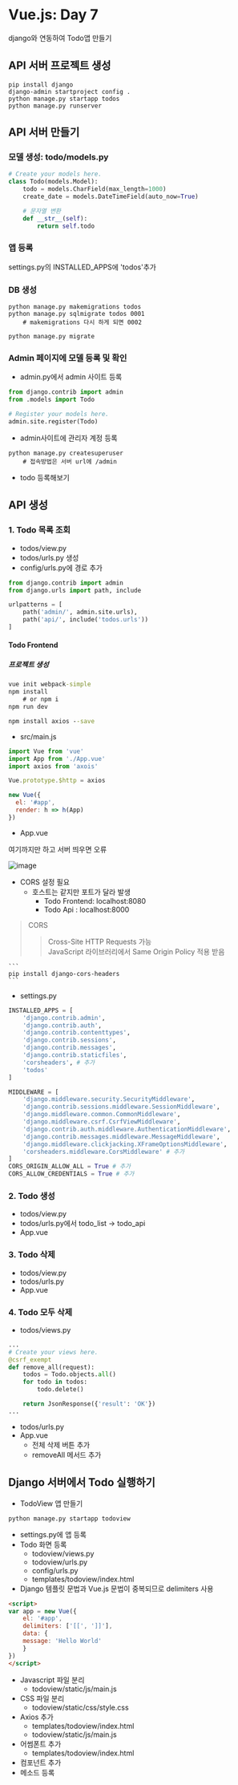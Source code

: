 # Vue.js: Day 7
django와 연동하여 Todo앱 만들기

## API 서버 프로젝트 생성
```
pip install django
django-admin startproject config .
python manage.py startapp todos
python manage.py runserver
```
## API 서버 만들기
### 모델 생성: todo/models.py
```py
# Create your models here.
class Todo(models.Model):
    todo = models.CharField(max_length=1000)
    create_date = models.DateTimeField(auto_now=True)

    # 문자열 변환
    def __str__(self):
        return self.todo
```
### 앱 등록
settings.py의 INSTALLED_APPS에 'todos'추가

### DB 생성
```
python manage.py makemigrations todos
python manage.py sqlmigrate todos 0001
    # makemigrations 다시 하게 되면 0002

python manage.py migrate
```
### Admin 페이지에 모델 등록 및 확인
- admin.py에서 admin 사이트 등록
```py
from django.contrib import admin
from .models import Todo

# Register your models here.
admin.site.register(Todo)
```
- admin사이트에 관리자 계정 등록
```
python manage.py createsuperuser
    # 접속방법은 서버 url에 /admin
```
- todo 등록해보기


## API 생성
### 1. Todo 목록 조회
- todos/view.py
- todos/urls.py 생성
- config/urls.py에 경로 추가
```python
from django.contrib import admin
from django.urls import path, include

urlpatterns = [
    path('admin/', admin.site.urls),
    path('api/', include('todos.urls'))
]
```
#### Todo Frontend
##### 프로젝트 생성
```cmd
vue init webpack-simple
npm install 
    # or npm i
npm run dev

npm install axios --save
```
- src/main.js
```js
import Vue from 'vue'
import App from './App.vue'
import axios from 'axois'

Vue.prototype.$http = axios

new Vue({
  el: '#app',
  render: h => h(App)
})
```
- App.vue

여기까지만 하고 서버 띄우면 오류

![image](https://user-images.githubusercontent.com/58713684/74794052-833d5c80-5305-11ea-9564-1c13e9c8fdaf.png)

- CORS 설정 필요
    - 호스트는 같지만 포트가 달라 발생
        - Todo Frontend: localhost:8080
        - Todo Api : localhost:8000
> CORS
>> Cross-Site HTTP Requests 가능  
>> JavaScript 라이브러리에서 Same Origin Policy 적용 받음

    ```
    pip install django-cors-headers
    ```
- settings.py
```py
INSTALLED_APPS = [
    'django.contrib.admin',
    'django.contrib.auth',
    'django.contrib.contenttypes',
    'django.contrib.sessions',
    'django.contrib.messages',
    'django.contrib.staticfiles',
    'corsheaders', # 추가
    'todos'
]

MIDDLEWARE = [
    'django.middleware.security.SecurityMiddleware',
    'django.contrib.sessions.middleware.SessionMiddleware',
    'django.middleware.common.CommonMiddleware',
    'django.middleware.csrf.CsrfViewMiddleware',
    'django.contrib.auth.middleware.AuthenticationMiddleware',
    'django.contrib.messages.middleware.MessageMiddleware',
    'django.middleware.clickjacking.XFrameOptionsMiddleware',
    'corsheaders.middleware.CorsMiddleware' # 추가
]
CORS_ORIGIN_ALLOW_ALL = True # 추가
CORS_ALLOW_CREDENTIALS = True # 추가
```

### 2. Todo 생성
- todos/view.py
- todos/urls.py에서 todo_list -> todo_api
- App.vue

### 3. Todo 삭제
- todos/view.py
- todos/urls.py
- App.vue

### 4. Todo 모두 삭제
- todos/views.py
```py
...
# Create your views here.
@csrf_exempt
def remove_all(request):
    todos = Todo.objects.all()
    for todo in todos:
        todo.delete()

    return JsonResponse({'result': 'OK'})
...
```
- todos/urls.py
- App.vue
    - 전체 삭제 버튼 추가
    - removeAll 메서드 추가

## Django 서버에서 Todo 실행하기
- TodoView 앱 만들기
```
python manage.py startapp todoview
```
- settings.py에 앱 등록
- Todo 화면 등록
    - todoview/views.py
    - todoview/urls.py
    - config/urls.py
    - templates/todoview/index.html
- Django 템플릿 문법과 Vue.js 문법이 중복되므로 delimiters 사용
```html
<script>
var app = new Vue({
    el: '#app',
    delimiters: ['[[', ']]'],
    data: {
    message: 'Hello World'
    }
})
</script>
```
- Javascript 파일 분리
    - todoview/static/js/main.js
- CSS 파일 분리
    - todoview/static/css/style.css
- Axios 추가
    - templates/todoview/index.html
    - todoview/static/js/main.js
- 어썸폰트 추가
    - templates/todoview/index.html
- 컴포넌트 추가
- 메소드 등록




